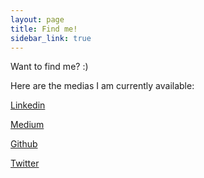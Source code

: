 ```yaml
---
layout: page
title: Find me! 
sidebar_link: true
---
```


Want to find me? :)

Here are the medias I am currently available:

[Linkedin](https://www.linkedin.com/in/leportella/)

[Medium](https://medium.com/@leportella)

[Github](http://github.com/leportella/)

[Twitter](https://twitter.com/leleportella)
